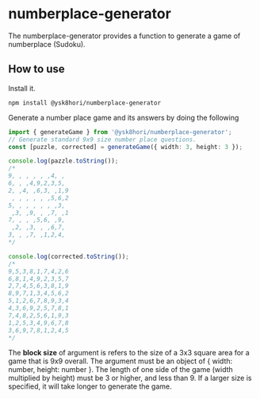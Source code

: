 # numberplace-generator

The numberplace-generator provides a function to generate a game of numberplace (Sudoku).

## How to use

Install it.

```shell
npm install @ysk8hori/numberplace-generator
```

Generate a number place game and its answers by doing the following

```typescript
import { generateGame } from '@ysk8hori/numberplace-generator';
// Generate standard 9x9 size number place questions.
const [puzzle, corrected] = generateGame({ width: 3, height: 3 });

console.log(pazzle.toString());
/*
9, , , , , ,4, , 
6, , ,4,9,2,3,5, 
2, ,4, ,6,3, ,1,9
 , , , , , ,5,6,2
5, , , , , , ,3, 
 ,3, ,9, , ,7, ,1
7, , , ,5,6, ,9, 
 ,2, ,3, , ,6,7, 
3, , ,7, ,1,2,4, 
*/

console.log(corrected.toString());
/*
9,5,3,8,1,7,4,2,6
6,8,1,4,9,2,3,5,7
2,7,4,5,6,3,8,1,9
8,9,7,1,3,4,5,6,2
5,1,2,6,7,8,9,3,4
4,3,6,9,2,5,7,8,1
7,4,8,2,5,6,1,9,3
1,2,5,3,4,9,6,7,8
3,6,9,7,8,1,2,4,5
*/
```

The **block size** of argument is refers to the size of a 3x3 square area for a game that is 9x9 overall. The argument must be an object of { width: number, height: number }.
The length of one side of the game (width multiplied by height) must be 3 or higher, and less than 9. If a larger size is specified, it will take longer to generate the game.

